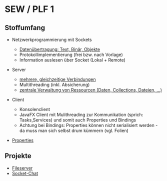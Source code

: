 # SEW / PLF 1

## Stoffumfang

- Netzwerkprogrammierung mit Sockets
  - [Datenübertragung: Text, Binär, Objekte](Sockets_Datenuebertragung.md)
  - Protokollimplementierung (frei bzw. nach Vorlage)
  - Information auslesen über Socket (Lokal + Remote)

- Server
  - [mehrere, gleichzeitige Verbindungen](Server_Verbindungen.md)
  - Multithreading (inkl. Absicherung)
  - [zentrale Verwaltung von Ressourcen (Daten, Collections, Dateien, ...)](Server_Ressourcen.md)

- Client
  - Konsolenclient
  - JavaFX Client mit Mulithreading zur Kommunikation (sprich: Tasks,Services) und somit auch Properties und Bindings
  - Achtung bei Bindings: Properties können nicht serialisiert werden - da muss man sich selbst drum kümmern (vgl. Folien)

- [Properties](Properties.md)

## Projekte

- [Fileserver](https://github.com/crumpfhuber/htlw4-sew-plf1/tree/fileserver)
- [Socket-Chat](https://github.com/crumpfhuber/htlw4-sew-plf1/tree/socket-chat)
